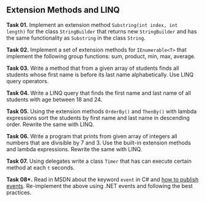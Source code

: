 ## Extension Methods and LINQ

**Task 01.** Implement an extension method `Substring(int index, int length)` for the class `StringBuilder` that returns new `StringBuilder` and has the same functionality as `Substring` in the class `String`.

**Task 02.** Implement a set of extension methods for `IEnumerable<T>` that implement the following group functions: sum, product, min, max, average.

**Task 03.** Write a method that from a given array of students finds all students whose first name is before its last name alphabetically. Use LINQ query operators.

**Task 04.** Write a LINQ query that finds the first name and last name of all students with age between 18 and 24.

**Task 05.** Using the extension methods `OrderBy()` and `ThenBy()` with lambda expressions sort the students by first name and last name in descending order. Rewrite the same with LINQ.

**Task 06.** Write a program that prints from given array of integers all numbers that are divisible by 7 and 3. Use the built-in extension methods and lambda expressions. Rewrite the same with LINQ.

**Task 07.** Using delegates write a class `Timer` that has can execute certain method at each `t` seconds.

**Task 08\*.** Read in MSDN about the keyword `event` in C# and <a href=http://msdn.microsoft.com/en-us/library/w369ty8x.aspx>how to publish events</a>. Re-implement the above using .NET events and following the best practices.